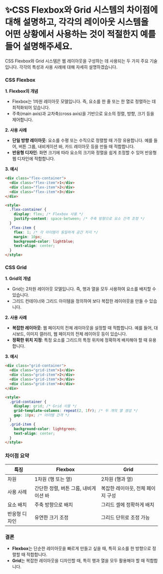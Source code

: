 # ✨CSS Flexbox와 Grid 시스템의 차이점에 대해 설명하고, 각각의 레이아웃 시스템을 어떤 상황에서 사용하는 것이 적절한지 예를 들어 설명해주세요.

CSS Flexbox와 Grid 시스템은 웹 레이아웃을 구성하는 데 사용되는 두 가지 주요 기술입니다. 각각의 특성과 사용 사례에 대해 자세히 설명하겠습니다.

### CSS Flexbox

**1. Flexbox의 개념**

- Flexbox는 1차원 레이아웃 모델입니다. 즉, 요소를 한 줄 또는 한 열로 정렬하는 데 최적화되어 있습니다.
- 주축(main axis)과 교차축(cross axis)을 기반으로 요소의 정렬, 방향, 크기 등을 제어합니다.

**2. 사용 사례**

- **단일 방향 레이아웃**: 요소를 수평 또는 수직으로 정렬할 때 가장 유용합니다. 예를 들어, 버튼 그룹, 내비게이션 바, 카드 레이아웃 등을 만들 때 적합합니다.
- **반응형 디자인**: 화면 크기에 따라 요소의 크기와 정렬을 쉽게 조정할 수 있어 반응형 웹 디자인에 적합합니다.

**3. 예시**

```html
<div class="flex-container">
  <div class="flex-item">1</div>
  <div class="flex-item">2</div>
  <div class="flex-item">3</div>
</div>

<style>
  .flex-container {
    display: flex; /* Flexbox 사용 */
    justify-content: space-between; /* 주축 방향으로 요소 간격 조정 */
  }
  .flex-item {
    flex: 1; /* 각 아이템이 동일하게 공간 차지 */
    margin: 10px;
    background-color: lightblue;
    text-align: center;
  }
</style>
```

### CSS Grid

**1. Grid의 개념**

- Grid는 2차원 레이아웃 모델입니다. 즉, 행과 열을 모두 사용하여 요소를 배치할 수 있습니다.
- 그리드 컨테이너와 그리드 아이템을 정의하여 보다 복잡한 레이아웃을 만들 수 있습니다.

**2. 사용 사례**

- **복잡한 레이아웃**: 웹 페이지의 전체 레이아웃을 설정할 때 적합합니다. 예를 들어, 대시보드, 이미지 갤러리, 웹 페이지의 전체 레이아웃 등이 있습니다.
- **정확한 위치 지정**: 특정 요소를 그리드의 특정 위치에 정확하게 배치해야 할 때 유용합니다.

**3. 예시**

```html
<div class="grid-container">
  <div class="grid-item">1</div>
  <div class="grid-item">2</div>
  <div class="grid-item">3</div>
  <div class="grid-item">4</div>
</div>

<style>
  .grid-container {
    display: grid; /* Grid 사용 */
    grid-template-columns: repeat(2, 1fr); /* 두 개의 열 생성 */
    gap: 10px; /* 아이템 간격 */
  }
  .grid-item {
    background-color: lightgreen;
    text-align: center;
  }
</style>
```

### 차이점 요약

| 특징          | Flexbox                               | Grid                              |
| ------------- | ------------------------------------- | --------------------------------- |
| 차원          | 1차원 (행 또는 열)                    | 2차원 (행과 열)                   |
| 사용 사례     | 간단한 정렬, 버튼 그룹, 내비게이션 바 | 복잡한 레이아웃, 전체 페이지 구성 |
| 요소 배치     | 주축 방향으로 배치                    | 그리드 셀에 정확하게 배치         |
| 반응형 디자인 | 유연한 크기 조정                      | 그리드 단위로 조정 가능           |

### 결론

- **Flexbox**는 단순한 레이아웃을 빠르게 만들고 싶을 때, 특히 요소를 한 방향으로 정렬할 때 적합합니다.
- **Grid**는 복잡한 레이아웃을 디자인할 때, 특히 행과 열을 모두 활용해야 할 때 적합합니다.
